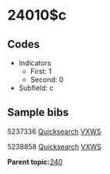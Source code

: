 # 24010$c

## Codes

-   Indicators
    -   First: 1
    -   Second: 0
-   Subfield: c

## Sample bibs

5237336 [Quicksearch](https://search.library.yale.edu/catalog/5237336) [VXWS](http://prodorbis.library.yale.edu:7014/vxws/GetHoldingsService?bibId=5237336)

5238858 [Quicksearch](https://search.library.yale.edu/catalog/5238858) [VXWS](http://prodorbis.library.yale.edu:7014/vxws/GetHoldingsService?bibId=5238858)

**Parent topic:**[240](../../tags/240/240.md)

